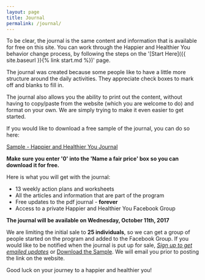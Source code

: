 ```yaml
---
layout: page
title: Journal
permalink: /journal/
---
```


To be clear, the journal is the same content and information that is available for free on this site. You can work through the Happier and Healthier You behavior change process, by following the steps on the '[Start Here]({{ site.baseurl }}{% link start.md %})' page.

The journal was created because some people like to have a little more structure around the daily activities. They appreciate check boxes to mark off and blanks to fill in.

The journal also allows you the ability to print out the content, without having to copy/paste from the website (which you are welcome to do) and format on your own. We are simply trying to make it even easier to get started.

If you would like to download a free sample of the journal, you can do so here:

[Sample - Happier and Healthier You Journal](https://gumroad.com/l/NaUUw)

**Make sure you enter '0' into the 'Name a fair price' box so you can download it for free.**

Here is what you will get with the journal:
* 13 weekly action plans and worksheets
* All the articles and information that are part of the program
* Free updates to the pdf journal - **forever**
* Access to a private Happier and Healthier You Facebook Group

**The journal will be available on Wednesday, October 11th, 2017**

We are limiting the initial sale to **25 individuals**, so we can get a group of people started on the program and added to the Facebook Group. If you would like to be notified when the journal is put up for sale, *[Sign up to get emailed updates](http://eepurl.com/c5qLKv)* or [Download the Sample](https://gumroad.com/l/NaUUw). We will email you prior to posting the link on the website.

Good luck on your journey to a happier and healthier you!
